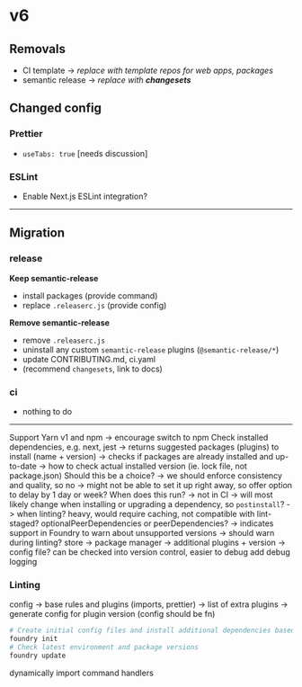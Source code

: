 # v6

## Removals

- CI template → _replace with template repos for web apps, packages_
- semantic release → _replace with **changesets**_

## Changed config

### Prettier

- `useTabs: true` [needs discussion]

### ESLint

- Enable Next.js ESLint integration?

---

## Migration

### release

**Keep semantic-release**

- install packages (provide command)
- replace `.releaserc.js` (provide config)

**Remove semantic-release**

- remove `.releaserc.js`
- uninstall any custom `semantic-release` plugins (`@semantic-release/*`)
- update CONTRIBUTING.md, ci.yaml
- (recommend `changesets`, link to docs)

### ci

- nothing to do

---

Support Yarn v1 and npm
-> encourage switch to npm
Check installed dependencies, e.g. next, jest
-> returns suggested packages (plugins) to install (name + version)
-> checks if packages are already installed and up-to-date
-> how to check actual installed version (ie. lock file, not package.json)
Should this be a choice?
-> we should enforce consistency and quality, so no
-> might not be able to set it up right away, so offer option to delay by 1 day or week?
When does this run?
-> not in CI
-> will most likely change when installing or upgrading a dependency, so `postinstall`?
-> when linting? heavy, would require caching, not compatible with lint-staged?
optionalPeerDependencies or peerDependencies?
-> indicates support in Foundry to warn about unsupported versions
-> should warn during linting?
store
-> package manager
-> additional plugins + version
-> config file? can be checked into version control, easier to debug
add debug logging

### Linting

config
-> base rules and plugins (imports, prettier)
-> list of extra plugins
-> generate config for plugin version (config should be fn)

```sh
# Create initial config files and install additional dependencies based on environment
foundry init
# Check latest environment and package versions
foundry update
```

dynamically import command handlers
